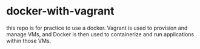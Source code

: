 # docker-with-vagrant
this repo is for practice to use a docker.  Vagrant is used to provision and manage VMs, and Docker is then used to containerize and run applications within those VMs.
